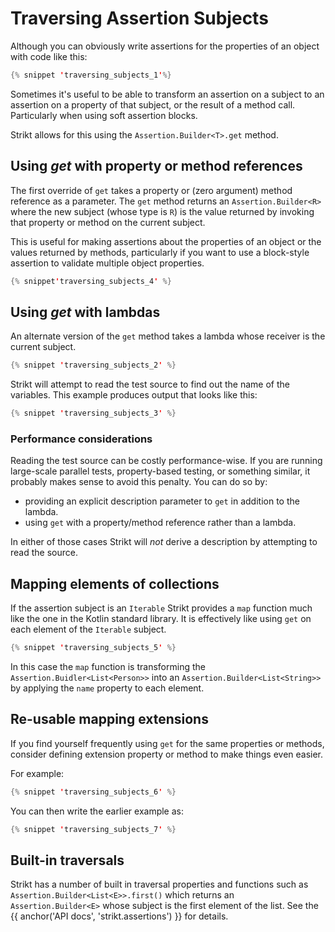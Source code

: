 ---
---

# Traversing Assertion Subjects

Although you can obviously write assertions for the properties of an object with code like this:

```kotlin
{% snippet 'traversing_subjects_1'%}
```

Sometimes it's useful to be able to transform an assertion on a subject to an assertion on a property of that subject, or the result of a method call.
Particularly when using soft assertion blocks.

Strikt allows for this using the `Assertion.Builder<T>.get` method.

## Using _get_ with property or method references

The first override of `get` takes a property or (zero argument) method reference as a parameter.
The `get` method returns an `Assertion.Builder<R>` where the new subject (whose type is `R`) is the value returned by invoking that property or method on the current subject.

This is useful for making assertions about the properties of an object or the values returned by methods, particularly if you want to use a block-style assertion to validate multiple object properties.

```kotlin
{% snippet'traversing_subjects_4' %}
```

## Using _get_ with lambdas

An alternate version of the `get` method takes a lambda whose receiver is the current subject.

```kotlin
{% snippet 'traversing_subjects_2' %}
```

Strikt will attempt to read the test source to find out the name of the variables.
This example produces output that looks like this:

```kotlin
{% snippet 'traversing_subjects_3' %}
```

### Performance considerations

Reading the test source can be costly performance-wise.
If you are running large-scale parallel tests, property-based testing, or something similar, it probably makes sense to avoid this penalty.
You can do so by:

* providing an explicit description parameter to `get` in addition to the lambda.
* using `get` with a property/method reference rather than a lambda.

In either of those cases Strikt will _not_ derive a description by attempting to read the source.

## Mapping elements of collections

If the assertion subject is an `Iterable` Strikt provides a `map` function much like the one in the Kotlin standard library.
It is effectively like using `get` on each element of the `Iterable` subject.

```kotlin
{% snippet 'traversing_subjects_5' %}
```

In this case the `map` function is transforming the `Assertion.Buidler<List<Person>>` into an `Assertion.Builder<List<String>>` by applying the `name` property to each element.

## Re-usable mapping extensions

If you find yourself frequently using `get` for the same properties or methods, consider defining extension property or method to make things even easier.

For example:

```kotlin
{% snippet 'traversing_subjects_6' %}
```

You can then write the earlier example as:

```kotlin
{% snippet 'traversing_subjects_7' %}
```

## Built-in traversals

Strikt has a number of built in traversal properties and functions such as `Assertion.Builder<List<E>>.first()` which returns an `Assertion.Builder<E>` whose subject is the first element of the list.
See the {{ anchor('API docs', 'strikt.assertions') }} for details.
